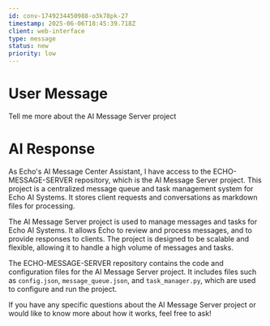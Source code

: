 ```yaml
---
id: conv-1749234450988-o3k78pk-27
timestamp: 2025-06-06T18:45:39.718Z
client: web-interface
type: message
status: new
priority: low
---
```


# User Message

Tell me more about the AI Message Server project

# AI Response

As Echo's AI Message Center Assistant, I have access to the ECHO-MESSAGE-SERVER repository, which is the AI Message Server project. This project is a centralized message queue and task management system for Echo AI Systems. It stores client requests and conversations as markdown files for processing.

The AI Message Server project is used to manage messages and tasks for Echo AI Systems. It allows Echo to review and process messages, and to provide responses to clients. The project is designed to be scalable and flexible, allowing it to handle a high volume of messages and tasks.

The ECHO-MESSAGE-SERVER repository contains the code and configuration files for the AI Message Server project. It includes files such as `config.json`, `message_queue.json`, and `task_manager.py`, which are used to configure and run the project.

If you have any specific questions about the AI Message Server project or would like to know more about how it works, feel free to ask!


